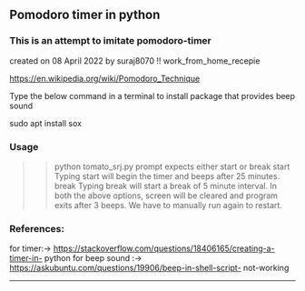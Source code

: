 ## Pomodoro timer in python
### This is an attempt to imitate pomodoro-timer
 created on 08 April 2022 by suraj8070 !!
 work_from_home_recepie

 https://en.wikipedia.org/wiki/Pomodoro_Technique 

 Type the below command in a terminal 
 to install package that provides beep sound

 sudo apt install sox

### Usage
 >> python tomato_srj.py
prompt expects either start or break
>> start
Typing start will begin the timer and beeps after 25 minutes.
>> break
Typing break will start a break of 5 minute interval.
In both the above options, screen will be cleared and program exits after 3 beeps.
We have to manually run again to restart.

### References:
 for timer:-> https://stackoverflow.com/questions/18406165/creating-a-timer-in-
python 
 for beep sound :-> https://askubuntu.com/questions/19906/beep-in-shell-script-
not-working
______________________________________________


